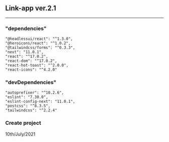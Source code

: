 ## Link-app ver.2.1

---

### "dependencies"
    "@headlessui/react": "^1.3.0",
    "@heroicons/react": "^1.0.2",
    "@tailwindcss/forms": "^0.3.3",
    "next": "11.0.1",
    "react": "^17.0.2",
    "react-dom": "^17.0.2",
    "react-hot-toast": "^2.0.0",
    "react-icons": "^4.2.0"
  
  ### "devDependencies"
    "autoprefixer": "^10.2.6",
    "eslint": "7.30.0",
    "eslint-config-next": "11.0.1",
    "postcss": "^8.3.5",
    "tailwindcss": "^2.2.4"
 
### Create project
10th/July/2021

